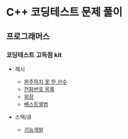 # C++ 코딩테스트 문제 풀이

## 프로그래머스

### 코딩테스트 고득점 kit
- 해시
  - [완주하지 못 한 선수](./programmers/programmers_42576.cpp)
  - [전화번호 목록](./programmers/programmers_42577.cpp)
  - [위장](./programmers/programmers_42578.cpp)
  - [베스트앨범](./programmers/programmers_42579.cpp)
  
- 스택/큐
  - [기능개발](./programmers/programmers_42586.cpp)